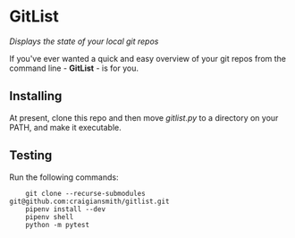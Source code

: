 # GitList
_Displays the state of your local git repos_

If you've ever wanted a quick and easy overview of your git repos from the
command line - **GitList** - is for you.

## Installing

At present, clone this repo and then move _gitlist.py_ to a directory on your
PATH, and make it executable.

## Testing

Run the following commands:

```
    git clone --recurse-submodules git@github.com:craigiansmith/gitlist.git
    pipenv install --dev
    pipenv shell
    python -m pytest
```
